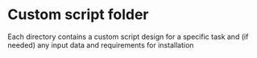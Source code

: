 # Custom script folder

Each directory contains a custom script design for a specific task and (if needed) any input data and requirements for installation
